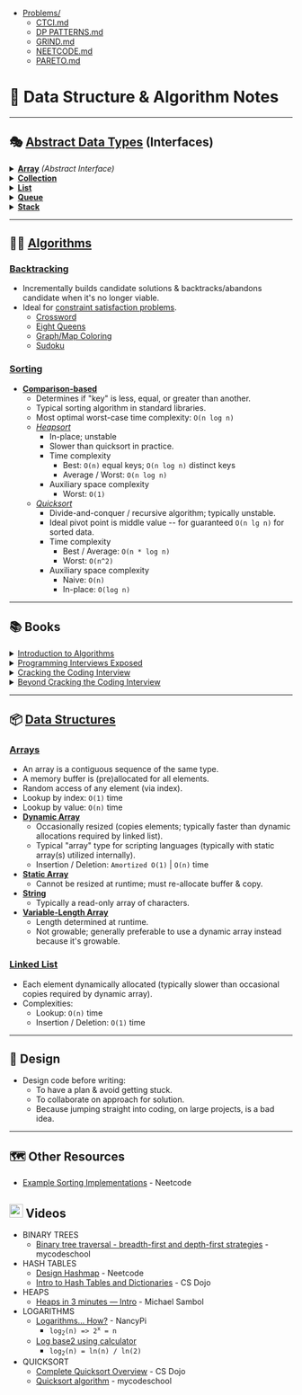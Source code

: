* [Problems/](Problems/)
  - [CTCI.md](Problems/CTCI.md)
  - [DP PATTERNS.md](Problems/DP_PATTERNS.md)
  - [GRIND.md](Problems/GRIND.md)
  - [NEETCODE.md](Problems/NEETCODE.md)
  - [PARETO.md](Problems/PARETO.md)


📓 Data Structure & Algorithm Notes
===================================


---


🎭 [Abstract Data Types](https://en.wikipedia.org/wiki/Abstract_data_type) (Interfaces)
------------------------

<details><summary><a href="https://en.wikipedia.org/wiki/Array_(data_type)"><b>Array</b></a> <i>(Abstract Interface)</i></summary>

* _Abstract Data Types_
  - [Associative Array / Map](https://en.wikipedia.org/wiki/Associative_array)
  - [Set](https://en.wikipedia.org/wiki/Set_(abstract_data_type))
* _Concrete Data Types_
  - [Array](#arrays)
  - [Hash Table](https://en.wikipedia.org/wiki/Hash_table)
  - [Linked List](#linked-list)
  - [Search Tree](https://en.wikipedia.org/wiki/Search_tree)
</details>


<details><summary><a href="https://en.wikipedia.org/wiki/Collection_(abstract_data_type)"><b>Collection</b></a></summary></details>


<details><summary><a href="https://en.wikipedia.org/wiki/List_(abstract_data_type)"><b>List</b></a></summary>

* _Concrete Data Structures_
  - [Array](#arrays)
  - [Balanced Tree](https://en.wikipedia.org/wiki/Self-balancing_binary_search_tree)
  - [Dynamic Array](#arrays)
  - [Hashed Array Tree](https://en.wikipedia.org/wiki/Hashed_array_tree)
  - [Linked List](#linked-list)
  - [Random Access List](https://docs.racket-lang.org/ralist/index.html)
</details>


<details><summary><a href="https://en.wikipedia.org/wiki/Queue_(abstract_data_type)"><b>Queue</b></a></summary></details>


<details><summary><a href="https://en.wikipedia.org/wiki/Stack_(abstract_data_type)"><b>Stack</b></a></summary>

* Last in, first out (LIFO)
* Operations
  - `push` (aka. `append`)
  - `pop`
* Useful for tasks divided into sub-tasks
  - Tracking tokens while parsing
* Concrete Implementation
  - [Dynamic Array](#arrays)
  - [Linked List](#linked-list)
</details>


---


🧑‍🏭 [Algorithms](https://en.wikipedia.org/wiki/Algorithm)
---------------

### [Backtracking](https://en.wikipedia.org/wiki/Backtracking)

* Incrementally builds candidate solutions & backtracks/abandons candidate when it's no longer viable.
* Ideal for [constraint satisfaction problems](https://en.wikipedia.org/wiki/Constraint_satisfaction_problem).
  - [Crossword](https://en.wikipedia.org/wiki/Crosswords)
  - [Eight Queens](https://en.wikipedia.org/wiki/Eight_queens_puzzle)
  - [Graph/Map Coloring](https://en.wikipedia.org/wiki/Graph_coloring)
  - [Sudoku](https://en.wikipedia.org/wiki/Sudoku_solving_algorithms)


### [Sorting](https://en.wikipedia.org/wiki/Sorting_algorithm)

- [__Comparison-based__](https://en.wikipedia.org/wiki/Comparison_sort)
  * Determines if "key" is less, equal, or greater than another.
  * Typical sorting algorithm in standard libraries.
  * Most optimal worst-case time complexity: `O(n log n)`
  * [_Heapsort_](https://en.wikipedia.org/wiki/Heapsort)
    - In-place; unstable
    - Slower than quicksort in practice.
    - Time complexity
      * Best: `O(n)` equal keys; `O(n log n)` distinct keys
      * Average / Worst: `O(n log n)`
    - Auxiliary space complexity
      * Worst: `O(1)`
  * [_Quicksort_](https://en.wikipedia.org/wiki/Quicksort)
    - Divide-and-conquer / recursive algorithm; typically unstable.
    - Ideal pivot point is middle value -- for guaranteed `O(n lg n)` for sorted data.
    - Time complexity
      * Best / Average: `O(n * log n)`
      * Worst: `O(n^2)`
    - Auxiliary space complexity
      * Naive: `O(n)`
      * In-place: `O(log n)`


---


📚 Books
--------

<details><summary><a href="https://mitpress.mit.edu/algorithms">Introduction to Algorithms</a></summary></details>
<details><summary><a href="https://web.archive.org/web/20200218054807/http://www.piexposed.com/">Programming Interviews Exposed</a></summary></details>
<details><summary><a href="https://www.crackingthecodinginterview.com/">Cracking the Coding Interview</a></summary></details>
<details><summary><a href="https://bctci.co">Beyond Cracking the Coding Interview</a></summary>
  
- [Boosters](https://drive.google.com/file/d/16C9gz9waj0A9XmVlaOgbDgEQZkATuRNY/preview)
- [Question Landscape](https://drive.google.com/file/d/1Bu4cHzbY0uZg2TcPjdvy_hhNF7_HOlZJ/preview)
- [Catalog of DSA Topics](https://bctci.co/topics-image)
- [Interview Checklist](https://drive.google.com/file/d/1Q9Uc-1UdvyaqbkTGSaZ3-aVEYX5ImZMl/preview)
- [Post Mortem Exmple Log](https://drive.google.com/file/d/1LG-aUqjEbTVddkjeuCHMtROlm9BMIhDb/preview)
- [Post-Mortem](https://docs.google.com/spreadsheets/d/1phKTGfnQtuElTQ4BQSBfa1H5QO1-Ip9j8NRVZkR_FTk)
- [\[Python\] Interview Cheat Sheet](https://docs.google.com/document/d/1LtXh1oew6pZ9D4s5mw_33jzA2UwBfnv9jWh1bkSRTCc)
- [Nine Free Chapters](https://drive.google.com/drive/folders/1AdUu4jh6DGwmCxfgnDQEMWWyo6_whPHJ)
- [Set & Map Implementations](https://docs.google.com/document/d/e/2PACX-1vRWfoJWWNp49cIZxDCZPkvQ2o8WOImKWLkimF7lhnsY-CmT1kREPP0duEKmnXyf-rPG1B0QGsxmcITy/pub)
- [Monotonic Stacks & Queues](https://docs.google.com/document/d/e/2PACX-1vT29T3Tfvdkd-IGI2HCIgtAbWwYZ76pHCSlTkuyHiCvRqU5BD6S6_MJWcZl0Rgw1C2uhMykFFkNLHDu/pub)
- [Union-Find](https://docs.google.com/document/d/e/2PACX-1vRwYsi-g1CKIDpbfhB5Xm9Lp1-OL1ooVI5i3kR4yFMX2ME14ODGZva9dabMM8Pe-Tduj4on8V8TGviZ/pub)
- [All problems, solutions & test cases](https://bctci.co/all-problems)
</details>


---


📦 [Data Structures](https://en.wikipedia.org/wiki/Data_structure)
--------------------

### [Arrays](https://en.wikipedia.org/wiki/Array_(data_structure))

* An array is a contiguous sequence of the same type.
* A memory buffer is (pre)allocated for all elements.
* Random access of any element (via index).
* Lookup by index: `O(1)` time
* Lookup by value: `O(n)` time
* [__Dynamic Array__](https://en.wikipedia.org/wiki/Dynamic_array)
  - Occasionally resized (copies elements; typically faster than dynamic allocations required by linked list).
  - Typical "array" type for scripting languages (typically with static array(s) utilized internally).
  - Insertion / Deletion: `Amortized O(1)` | `O(n)` time
* [__Static Array__](https://en.wikipedia.org/wiki/Array_(data_structure))
  - Cannot be resized at runtime; must re-allocate buffer & copy.
* [__String__](https://en.wikipedia.org/wiki/String_(computer_science))
  - Typically a read-only array of characters.
* [__Variable-Length Array__](https://en.wikipedia.org/wiki/Variable-length_array)
  - Length determined at runtime.
  - Not growable; generally preferable to use a dynamic array instead because it's growable.


### [Linked List](https://en.wikipedia.org/wiki/Linked_list)

* Each element dynamically allocated (typically slower than occasional copies required by dynamic array).
* Complexities:
  - Lookup: `O(n)` time
  - Insertion / Deletion: `O(1)` time


---


🎨 Design
---------

* Design code before writing:
  - To have a plan & avoid getting stuck.
  - To collaborate on approach for solution.
  - Because jumping straight into coding, on large projects, is a bad idea.


---


🗺️ Other Resources
------------------

* [Example Sorting Implementations](https://neetcode.io/solutions/sort-an-array) - Neetcode


<img src="https://user-images.githubusercontent.com/7102064/160022421-ed9425eb-6a6b-4849-a090-5a27542b60c3.png" width="24px"
/> Videos
---------

* BINARY TREES
  - [Binary tree traversal - breadth-first and depth-first strategies](https://youtu.be/9RHO6jU--GU) - mycodeschool
* HASH TABLES
  - [Design Hashmap](https://youtu.be/cNWsgbKwwoU) - Neetcode
  - [Intro to Hash Tables and Dictionaries](https://youtu.be/sfWyugl4JWA) - CS Dojo
* HEAPS
  - [Heaps in 3 minutes — Intro](https://youtu.be/0wPlzMU-k00) - Michael Sambol
* LOGARITHMS
  - [Logarithms... How?](https://youtu.be/Zw5t6BTQYRU) - NancyPi
    - <code>log<sub>2</sub>(n) => 2<sup>x</sup> = n</code>
  - [Log base2 using calculator](https://youtu.be/dG2x5nM50ps)
    - <code>log<sub>2</sub>(n) = ln(n) / ln(2)</code>
* QUICKSORT
  - [Complete Quicksort Overview](https://youtu.be/0SkOjNaO1XY) - CS Dojo
  - [Quicksort algorithm](https://youtu.be/COk73cpQbFQ) - mycodeschool
